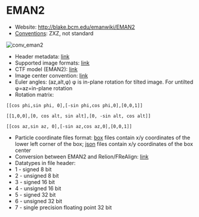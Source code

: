 # EMAN2
  * Website: http://blake.bcm.edu/emanwiki/EMAN2
  * [Conventions](http://blake.bcm.edu/emanwiki/EMAN2/Concepts): ZXZ, not standard

![conv_eman2](https://cloud.githubusercontent.com/assets/6952870/7273784/21fdc7c0-e8f7-11e4-91a1-21aa4d9a1fa3.png)

  * Header metadata: [link](http://blake.bcm.edu/emanwiki/Eman2Metadata)
  * Supported image formats: [link](http://blake.bcm.edu/emanwiki/EMAN2ImageFormats)
  * CTF model (EMAN2): [link](http://blake.bcm.edu/emanwiki/EMAN2/CtfModel)
  * Image center convention: [link](http://blake.bcm.edu/emanwiki/Eman2TransformInPython#The_center_of_the_image)
  * Euler angles: (az,alt,φ) φ is in-plane rotation for tilted image. For untilted φ=az=in-plane rotation
  * Rotation matrix: 
 ```
[[cos phi,sin phi, 0],[-sin phi,cos phi,0],[0,0,1]]

[[1,0,0],[0, cos alt, sin alt],[0, -sin alt, cos alt]]

[[cos az,sin az, 0],[-sin az,cos az,0],[0,0,1]]
```
  * Particle coordinate files format: [box](http://blake.bcm.edu/emanwiki/Eman2OtherFiles#A.box_files) files contain x/y coordinates of the lower left corner of the box; [json](http://blake.bcm.edu/emanwiki/Eman2InfoMetadata) files contain x/y coordinates of the box center
  * Conversion between EMAN2 and Relion/FReAlign: [link](http://blake.bcm.edu/emanwiki/EMAN2/Programs#Interacting_with_Other_Software)
  * Datatypes in file header:
   * 1 - signed 8 bit
   * 2 - unsigned 8 bit
   * 3 - signed 16 bit
   * 4 - unsigned 16 bit
   * 5 - signed 32 bit
   * 6 - unsigned 32 bit
   * 7 - single precision floating point 32 bit
